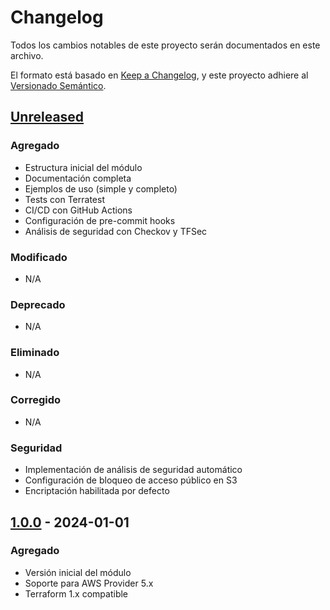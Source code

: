 # Changelog

Todos los cambios notables de este proyecto serán documentados en este archivo.

El formato está basado en [Keep a Changelog](https://keepachangelog.com/es-ES/1.0.0/),
y este proyecto adhiere al [Versionado Semántico](https://semver.org/lang/es/).

## [Unreleased]

### Agregado
- Estructura inicial del módulo
- Documentación completa
- Ejemplos de uso (simple y completo)
- Tests con Terratest
- CI/CD con GitHub Actions
- Configuración de pre-commit hooks
- Análisis de seguridad con Checkov y TFSec

### Modificado
- N/A

### Deprecado
- N/A

### Eliminado
- N/A

### Corregido
- N/A

### Seguridad
- Implementación de análisis de seguridad automático
- Configuración de bloqueo de acceso público en S3
- Encriptación habilitada por defecto

## [1.0.0] - 2024-01-01

### Agregado
- Versión inicial del módulo
- Soporte para AWS Provider 5.x
- Terraform 1.x compatible

[Unreleased]: https://github.com/tu-usuario/tu-modulo-terraform/compare/v1.0.0...HEAD
[1.0.0]: https://github.com/tu-usuario/tu-modulo-terraform/releases/tag/v1.0.0
